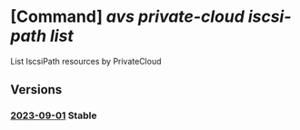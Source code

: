 # [Command] _avs private-cloud iscsi-path list_

List IscsiPath resources by PrivateCloud

## Versions

### [2023-09-01](/Resources/mgmt-plane/L3N1YnNjcmlwdGlvbnMve30vcmVzb3VyY2Vncm91cHMve30vcHJvdmlkZXJzL21pY3Jvc29mdC5hdnMvcHJpdmF0ZWNsb3Vkcy97fS9pc2NzaXBhdGhz/2023-09-01.xml) **Stable**

<!-- mgmt-plane /subscriptions/{}/resourcegroups/{}/providers/microsoft.avs/privateclouds/{}/iscsipaths 2023-09-01 -->
